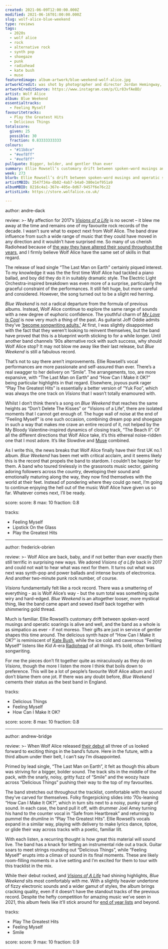 ```yaml
---
created: 2021-06-09T12:00:00.000Z
modified: 2021-06-16T01:00:00.000Z
slug: wolf-alice-blue-weekend
type: reviews
tags:
  - 2020s
  - wolf alice
  - rock
  - alternative rock
  - synth pop
  - shoegaze
  - punk
  - radiohead
  - kate bush
  - muse
featuredimage: album-artwork/blue-weekend-wolf-alice.jpg
artworkCredit: was shot by photographer and director Jordan Hemingway, who filmed 11 videos in seven days with the band ahead of the record’s release.
artworkCreditSource: https://www.instagram.com/p/CLr83vfAeBD/
artist: Wolf Alice
album: Blue Weekend
essentialtracks:
  - Feeling Myself
favouritetracks:
  - Play the Greatest Hits
  - Delicious Things
totalscore:
  given: 25
  possible: 30
  fraction: 0.83333333333
colours:
  - "#11b8ce"
  - "#eef8ff"
  - "#eef8ff"
pullquote: Bigger, bolder, and gentler than ever
summary: Ellie Rowsell’s customary drift between spoken-word musings and operatic soarings is alive and well, and the band as a whole is as simpatico as ever - if not moreso. Their gifts are just in service of gentler shapes this time around.
week: 273
blurb: Ellie Rowsell’s drift between spoken-word musings and operatic soarings is alive and well, and the band as a whole is as simpatico as ever - if not moreso.
artistMBID: 3547f34a-db02-4ab7-b4a0-380e1ef951a9
albumMBID: 8216c4a1-367e-405e-8d67-9457f6e76c22
artistLink: https://store.wolfalice.co.uk/

---
```


author: andre-dack

review: >-
  My affection for 2017’s [_Visions of a Life_](/reviews/wolf-alice-visions-of-a-life/) is no secret – it blew me away at the time and remains one of my favourite rock records of the decade. I wasn’t sure what to expect next from Wolf Alice. The band draw influence from such a wide range of music that they could have moved in any direction and it wouldn’t have surprised me. So many of us cherish Radiohead because of [the way they have altered their sound throughout the years](/articles/ranking-radioheads-discography/), and I firmly believe Wolf Alice have the same set of skills in that regard.

  The release of lead single “The Last Man on Earth” certainly piqued interest. To my knowledge it was the the first time Wolf Alice had tackled a piano ballad, and boy did they do it in suitably dramatic style. The Electric Light Orchestra-inspired breakdown was even more of a surprise, particularly the graceful constraint of the performances. It still felt huge, but more careful and considered. However, the song turned out to be a slight red herring.

  _Blue Weekend_ is not a radical departure from the formula of previous albums. Instead, Wolf Alice continue to explore the same range of sounds with a new degree of euphoric confidence. The youthful charm of [_My Love Is Cool_](/reviews/wolf-alice-my-love-is-cool) is now very much a thing of the past. As guitarist Joff Oddie admits they’ve [‘become songwriting adults.’](https://www.independent.co.uk/arts-entertainment/music/reviews/wolf-alice-review-blue-weekend-b1858233.html) At first, I was slightly disappointed with the fact that they weren’t looking to reinvent themselves, but the band have proved that this is a blueprint worth sticking to for a while longer. Until another band channels ’90s alternative rock with such success, why should Wolf Alice stop? It may not blow me away like their last release, but _Blue Weekend_ is still a fabulous record.

  That’s not to say there aren’t improvements. Ellie Rowsell’s vocal performances are more passionate and self-assured than ever. There’s a real swagger to her delivery on “Smile”. The arrangements, too, are more expansive, with “The Last Man on Earth” and “How Can I Make it OK?” being particular highlights in that regard. Elsewhere, joyous punk rager “Play The Greatest Hits” is essentially a better version of “Yuk Foo”, which was always the one track on _Visions_ that I wasn’t totally enamoured with.

  Whilst I don’t think there’s a song on _Blue Weekend_ that reaches the same heights as “Don’t Delete The Kisses” or “Visions of a Life”, there are isolated moments that I cannot get enough of. The huge wall of noise at the end of “Feeling Myself” is one such occasion, combining dream pop and shoegaze in such a way that makes me crave an entire record of it, not helped by the My Bloody Valentine-inspired dynamics of closing track, “The Beach II”. Of all the different directions that Wolf Alice take, it’s this ethereal noise-ridden one that I most adore. It’s like Slowdive and [Muse](/reviews/muse-origin-of-symmetry/) combined.

  As I write this, the news breaks that Wolf Alice finally have their first UK no.1 album. _Blue Weekend_ has been met with critical acclaim, and it seems likely this is the record that propels the band to stardom. I couldn’t be happier for them. A band who toured tirelessly in the grassroots music sector, gaining adoring followers across the country, developing their sound and emotionally maturing along the way, they now find themselves with the world at their feet. Instead of pondering where they could go next, I’m going to continue enjoying the hell out of the music Wolf Alice have given us so far. Whatever comes next, I’ll be ready.

score:
  score: 8
  max: 10
  fraction: 0.8

tracks:
  - Feeling Myself
  - Lipstick On the Glass
  - Play the Greatest Hits

---

author: frederick-obrien

review: >-
  Wolf Alice are back, baby, and if not better than ever exactly then still terrific in surprising new ways. We adored _Visions of a Life_ back in 2017 and could not wait to hear what was next for them. It turns out what was next was synth-pop and power ballads and intense bursts of electronica. And another two-minute punk rock number, of course.

  _Visions_ fundamentally felt like a rock record. There was a smattering of everything - as is Wolf Alice’s way - but the sum total was something quite wiry and hard-edged. _Blue Weekend_ is an altogether looser, more mystical thing, like the band came apart and sewed itself back together with shimmering gold thread.

  Much is familiar. Ellie Rowsell’s customary drift between spoken-word musings and operatic soarings is alive and well, and the band as a whole is as simpatico as ever - if not moreso. Their gifts are just in service of gentler shapes this time around. The delicious synth haze of “How Can I Make It OK?” is reminiscent of [Kate Bush](/reviews/kate-bush-hounds-of-love/), while the ice cold and cavernous “Feeling Myself” listens like _Kid A_-era [Radiohead](/reviews/radiohead-ok-computer/) of all things. It’s bold, often brilliant songwriting.

  For me the pieces don’t fit together quite as miraculously as they do on _Visions_, though the more I listen the more I think that boils down to preference. This will be a lot of people’s favourite Wolf Alice album and I don’t blame them one jot. If there was any doubt before, _Blue Weekend_ cements their status as the best band in England.

tracks:
  - Delicious Things
  - Feeling Myself
  - How Can I Make It OK?

score:
  score: 8
  max: 10
  fraction: 0.8

---

author: andrew-bridge

review: >-
  When Wolf Alice released [their debut](/reviews/wolf-alice-my-love-is-cool/) all three of us looked forward to exciting things in the band’s future. Here in the future, with a third album under their belt, I can’t say I’m disappointed.

  Primed by lead single, “The Last Man on Earth”, it felt as though this album was striving for a bigger, bolder sound. The track sits in the middle of the pack, with the snarly, noisy, gritty fuzz of “Smile” and the woozy haze across “Delicious Things” pushing their way to the top of my favourites.
  
  The band stretches out throughout the tracklist, comfortable with the sound they’ve carved for themselves. Folky fingerpicking slides into ’70s-leaning “How Can I Make It OK?”, which in turn sits next to a noisy, punky surge of sound. In each case, the band pull it off, with drummer Joel Amey turning his hand to the counter vocal in “Safe from Heartbreak” and returning to pummel the drumline in “Play The Greatest Hits”. Ellie Rowsell’s vocals expand in a similar way, playing with delivery to make lyrics dance, tiptoe, or glide their way across tracks with a poetic, familiar lilt.

  With each listen, a recurring thought is how great this material will sound live. The band has a knack for letting an instrumental ride out a track. Guitar soars to meet strings rounding out “Delicious Things”, while “Feeling Myself” erupts into a climax of sound in its final moments. These are likely room-filling moments in a live setting and I’m excited for them to tour with this tracklist in the mix.

  While their debut rocked, and [_Visions of A Life_](/reviews/wolf-alice-visions-of-a-life/) had shining highlights, _Blue Weekend_ sits most comfortably with me. With a slightly heavier undertone of fizzy electronic sounds and a wider gamut of styles, the album brings cracking quality, even if it doesn’t have the standout tracks of the previous record. Despite the hefty competition for amazing music we’ve seen in 2021, this album feels like it’ll stick around for [end of year lists](/tags/year-end-lists/) and beyond.

tracks:
  - Play The Greatest Hits
  - Feeling Myself
  - Smile

score:
  score: 9
  max: 10
  fraction: 0.9

